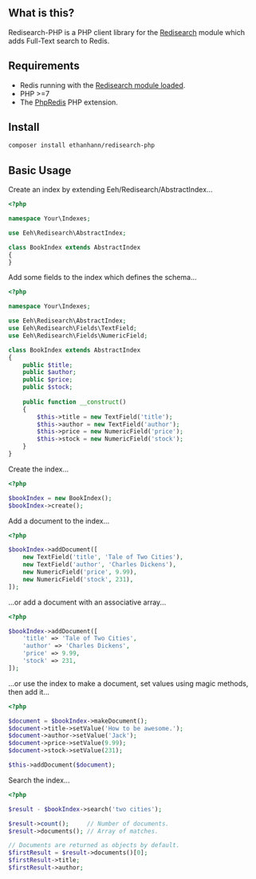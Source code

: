 ## What is this?

Redisearch-PHP is a PHP client library for the [Redisearch](http://redisearch.io/) module which adds Full-Text search to Redis.

## Requirements

* Redis running with the [Redisearch module loaded](http://redisearch.io/Quick_Start/).
* PHP >=7
* The [PhpRedis](https://github.com/phpredis/phpredis) PHP extension.

## Install

```bash
composer install ethanhann/redisearch-php
```

## Basic Usage

Create an index by extending Eeh/Redisearch/AbstractIndex...

```php
<?php

namespace Your\Indexes;

use Eeh\Redisearch\AbstractIndex;

class BookIndex extends AbstractIndex
{
}
```

Add some fields to the index which defines the schema...

```php
<?php

namespace Your\Indexes;

use Eeh\Redisearch\AbstractIndex;
use Eeh\Redisearch\Fields\TextField;
use Eeh\Redisearch\Fields\NumericField;

class BookIndex extends AbstractIndex
{
    public $title;
    public $author;
    public $price;
    public $stock;
    
    public function __construct()
    {
        $this->title = new TextField('title');
        $this->author = new TextField('author');
        $this->price = new NumericField('price');
        $this->stock = new NumericField('stock');
    }
}
```

Create the index...

```php
<?php

$bookIndex = new BookIndex();
$bookIndex->create();
```

Add a document to the index...

```php
<?php

$bookIndex->addDocument([
    new TextField('title', 'Tale of Two Cities'),
    new TextField('author', 'Charles Dickens'),
    new NumericField('price', 9.99),
    new NumericField('stock', 231),
]);
```

...or add a document with an associative array... 

```php
<?php

$bookIndex->addDocument([
    'title' => 'Tale of Two Cities',
    'author' => 'Charles Dickens',
    'price' => 9.99,
    'stock' => 231,
]);
```

...or use the index to make a document, set values using magic methods, then add it... 

```php
<?php

$document = $bookIndex->makeDocument();
$document->title->setValue('How to be awesome.');
$document->author->setValue('Jack');
$document->price->setValue(9.99);
$document->stock->setValue(231);

$this->addDocument($document);
```

Search the index...

```php
<?php

$result - $bookIndex->search('two cities');

$result->count();     // Number of documents.
$result->documents(); // Array of matches.

// Documents are returned as objects by default.
$firstResult = $result->documents()[0];
$firstResult->title;
$firstResult->author;
```